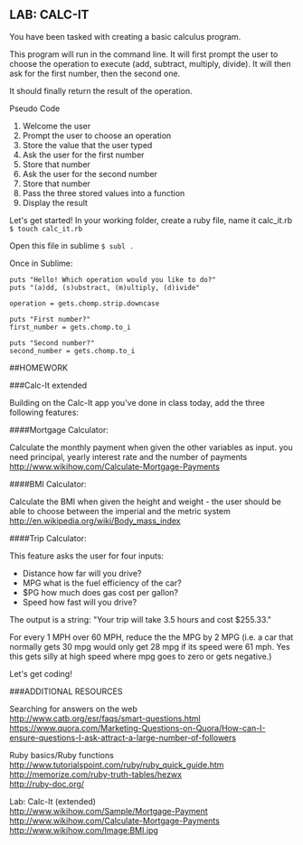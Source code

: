 ## LAB: CALC-IT

You have been tasked with creating a basic calculus program. 

This program will run in the command line. It will first prompt the user to choose the operation to execute (add, subtract, multiply, divide). It will then ask for the first number, then the second one.

It should finally return the result of the operation.


Pseudo Code

1. Welcome the user
2. Prompt the user to choose an operation
3. Store the value that the user typed
4. Ask the user for the first number
5. Store that number
6. Ask the user for the second number
7. Store that number
8. Pass the three stored values into a function
9. Display the result


Let's get started! In your working folder, create a ruby file, name it calc_it.rb  
`$ touch calc_it.rb`

Open this file in sublime
`$ subl .`

Once in Sublime:  

```
puts "Hello! Which operation would you like to do?"
puts "(a)dd, (s)ubstract, (m)ultiply, (d)ivide"

operation = gets.chomp.strip.downcase

puts "First number?"
first_number = gets.chomp.to_i

puts "Second number?"
second_number = gets.chomp.to_i
```

##HOMEWORK

###Calc-It extended

Building on the Calc-It app you've done in class today, add the three following features:

####Mortgage Calculator:

Calculate the monthly payment when given the other variables as input.
you need principal, yearly interest rate and the number of payments   
<http://www.wikihow.com/Calculate-Mortgage-Payments>

####BMI Calculator:

Calculate the BMI when given the height and weight - the user should be able to choose between the imperial and the metric system  
<http://en.wikipedia.org/wiki/Body_mass_index>

####Trip Calculator:

This feature asks the user for four inputs:

* Distance how far will you drive?
* MPG what is the fuel efficiency of the car?
* $PG how much does gas cost per gallon?
* Speed how fast will you drive?

The output is a string: "Your trip will take 3.5 hours and cost $255.33."

For every 1 MPH over 60 MPH, reduce the the MPG by 2 MPG (i.e. a car that normally gets 30 mpg would only get 28 mpg if its speed were 61 mph. Yes this gets silly at high speed where mpg goes to zero or gets negative.)


Let's get coding!


###ADDITIONAL RESOURCES

Searching for answers on the web  
<http://www.catb.org/esr/faqs/smart-questions.html>    
<https://www.quora.com/Marketing-Questions-on-Quora/How-can-I-ensure-questions-I-ask-attract-a-large-number-of-followers>

Ruby basics/Ruby functions  
<http://www.tutorialspoint.com/ruby/ruby_quick_guide.htm>  
<http://memorize.com/ruby-truth-tables/hezwx>  
<http://ruby-doc.org/>  

Lab: Calc-It (extended)  
<http://www.wikihow.com/Sample/Mortgage-Payment>  
<http://www.wikihow.com/Calculate-Mortgage-Payments>  
<http://www.wikihow.com/Image:BMI.jpg>  
